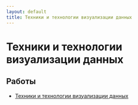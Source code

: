 ```yaml
---
layout: default
title: Техники и технологии визуализации данных
---
```


# Техники и технологии визуализации данных

## Работы

- [Техники и технологии визуализации данных](../works/year-3/Техники%20и%20технологии%20визуализации%20данных) 